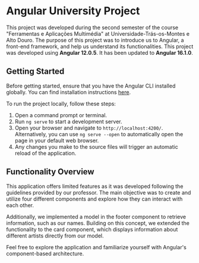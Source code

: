 # Angular University Project

This project was developed during the second semester of the course "Ferramentas e Aplicações Multimédia" at Universidade-Trás-os-Montes e Alto Douro. The purpose of this project was to introduce us to Angular, a front-end framework, and help us understand its functionalities. This project was developed using **Angular 12.0.5**. It has been updated to **Angular 16.1.0**.

## Getting Started

Before getting started, ensure that you have the Angular CLI installed globally. You can find installation instructions [here](https://github.com/angular/angular-cli#installation).

To run the project locally, follow these steps:

1. Open a command prompt or terminal.
2. Run `ng serve` to start a development server.
3. Open your browser and navigate to `http://localhost:4200/`. Alternatively, you can use `ng serve --open` to automatically open the page in your default web browser.
4. Any changes you make to the source files will trigger an automatic reload of the application.

## Functionality Overview

This application offers limited features as it was developed following the guidelines provided by our professor. The main objective was to create and utilize four different components and explore how they can interact with each other.

Additionally, we implemented a model in the footer component to retrieve information, such as our names. Building on this concept, we extended the functionality to the card component, which displays information about different artists directly from our model.

Feel free to explore the application and familiarize yourself with Angular's component-based architecture.
